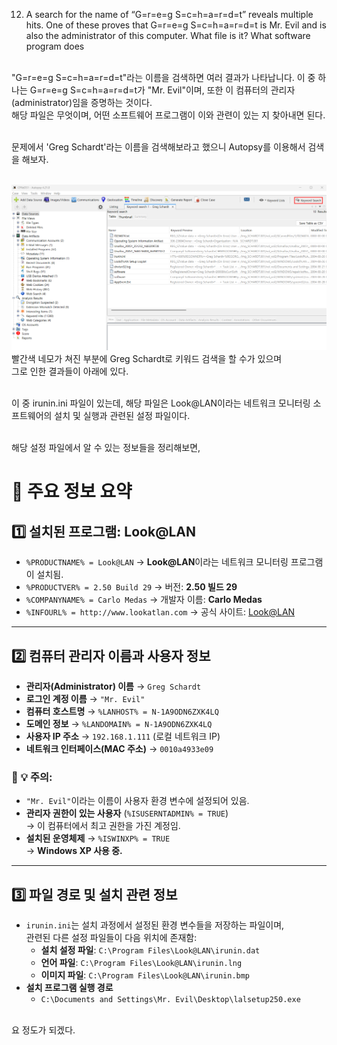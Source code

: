 12. A search for the name of “G=r=e=g S=c=h=a=r=d=t” reveals multiple hits. One of these proves that G=r=e=g S=c=h=a=r=d=t is Mr. Evil and is also the administrator of this computer. What file is it? What software program does<br><br>

"G=r=e=g S=c=h=a=r=d=t"라는 이름을 검색하면 여러 결과가 나타납니다. 이 중 하나는 G=r=e=g S=c=h=a=r=d=t가 "Mr. Evil"이며, 또한 이 컴퓨터의 관리자(administrator)임을 증명하는 것이다.<br>
해당 파일은 무엇이며, 어떤 소프트웨어 프로그램이 이와 관련이 있는 지 찾아내면 된다.<br><br>

문제에서 'Greg Schardt'라는 이름을 검색해보라고 했으니 Autopsy를 이용해서 검색을 해보자.<br><br>

![alt text](1.png)<br>
빨간색 네모가 쳐진 부분에 Greg Schardt로 키워드 검색을 할 수가 있으며<br>
그로 인한 결과들이 아래에 있다.<br><br>

이 중 irunin.ini 파일이 있는데, 해당 파일은 Look@LAN이라는 네트워크 모니터링 소프트웨어의 설치 및 실행과 관련된 설정 파일이다.<br><br>

해당 설정 파일에서 알 수 있는 정보들을 정리해보면,<br>

# 📌 주요 정보 요약

## 1️⃣ 설치된 프로그램: Look@LAN

- `%PRODUCTNAME% = Look@LAN` → **Look@LAN**이라는 네트워크 모니터링 프로그램이 설치됨.
- `%PRODUCTVER% = 2.50 Build 29` → 버전: **2.50 빌드 29**
- `%COMPANYNAME% = Carlo Medas` → 개발자 이름: **Carlo Medas**
- `%INFOURL% = http://www.lookatlan.com` → 공식 사이트: [Look@LAN](http://www.lookatlan.com)

---

## 2️⃣ 컴퓨터 관리자 이름과 사용자 정보

- **관리자(Administrator) 이름** → `Greg Schardt`
- **로그인 계정 이름** → `"Mr. Evil"`
- **컴퓨터 호스트명** → `%LANHOST% = N-1A9ODN6ZXK4LQ`
- **도메인 정보** → `%LANDOMAIN% = N-1A9ODN6ZXK4LQ`
- **사용자 IP 주소** → `192.168.1.111` (로컬 네트워크 IP)
- **네트워크 인터페이스(MAC 주소)** → `0010a4933e09`

### 📌 💡 주의:

- `"Mr. Evil"`이라는 이름이 사용자 환경 변수에 설정되어 있음.
- **관리자 권한이 있는 사용자** (`%ISUSERNTADMIN% = TRUE`)  
  → 이 컴퓨터에서 최고 권한을 가진 계정임.
- **설치된 운영체제** → `%ISWINXP% = TRUE`  
  → **Windows XP 사용 중.**

---

## 3️⃣ 파일 경로 및 설치 관련 정보

- `irunin.ini`는 설치 과정에서 설정된 환경 변수들을 저장하는 파일이며,  
  관련된 다른 설정 파일들이 다음 위치에 존재함:
  - **설치 설정 파일**: `C:\Program Files\Look@LAN\irunin.dat`
  - **언어 파일**: `C:\Program Files\Look@LAN\irunin.lng`
  - **이미지 파일**: `C:\Program Files\Look@LAN\irunin.bmp`
- **설치 프로그램 실행 경로**
  - `C:\Documents and Settings\Mr. Evil\Desktop\lalsetup250.exe`
    <br><br>

요 정도가 되겠다.<br><br>
